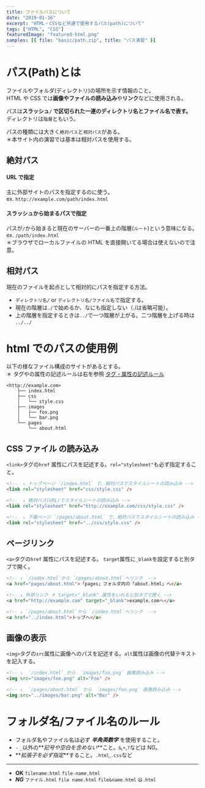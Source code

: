 ```yaml
---
title: ファイルパスについて
date: "2019-01-16"
excerpt: "HTML・CSSなど共通で使用するパス(path)について"
tags: ["HTML", "CSS"]
featuredImage: "featured-html.png"
samples: [{ file: "basic/path.zip", title: "パス演習" }]
---
```


# パス(Path)とは

ファイルやフォルダ(ディレクトリ)の場所を示す情報のこと。  
HTML や CSS では**画像やファイルの読み込み**や**リンク**などに使用される。

パスは**スラッシュ`/` で区切られた一連のディレクトリ名とファイル名で表す。**  
ディレクトリは`階層`ともいう。

パスの種類には大きく`絶対パス`と`相対パス`がある。  
＊本サイト内の演習では基本は相対パスを使用する。

## 絶対パス

#### URL で指定

主に外部サイトのパスを指定するのに使う。  
ex. `http://example.com/path/index.html`

#### スラッシュから始まるパスで指定

パスが`/`から始まると現在のサーバーの一番上の階層(`ルート`)という意味になる。  
ex. `/path/index.html`  
＊ブラウザでローカルファイルの HTML を直接開いてる場合は使えないので注意。

## 相対パス

現在のファイルを起点として相対的にパスを指定する方法。

- `ディレクトリ名/` or `ディレクトリ名/ファイル名`で指定する。
- 現在の階層は`./`で始めるか、なにも指定しない（./は省略可能）。
- 上の階層を指定するときは`../`で一つ階層が上がる。二つ階層を上げる時は `../../`

# html でのパスの使用例

以下の様なファイル構成のサイトがあるとする。  
＊ タグやの属性の記述ルールは右を参照 [タグ・属性の記述ルール](/html-1/#%E3%82%BF%E3%82%B0%E3%83%BB%E5%B1%9E%E6%80%A7%E3%81%AE%E8%A8%98%E8%BF%B0%E3%83%AB%E3%83%BC%E3%83%AB)

```directory-structure
<http://example.com>
    ├── index.html
    ├── css
    │   └── style.css
    ├── images
    │   ├── foo.png
    │   └── bar.png
    └── pages
        └── about.html
```

## CSS ファイル の読み込み

`<link>`タグの`href` 属性にパスを記述する。`rel="stylesheet"`も必ず指定すること。

```html
<!--  ↓ トップページ `/index.html` で、相対パスでスタイルシートの読み込み -->
<link rel="stylesheet" href="css/style.css" />

<!--  ↓ 絶対パス(URL)でスタイルシートの読み込み -->
<link rel="stylesheet" href="http://example.com/css/style.css" />
```

```html
<!--  ↓ 下層ページ `/pages/about.html` で、相対パスでスタイルシートの読み込み -->
<link rel="stylesheet" href="../css/style.css" />
```

## ページリンク

`<a>`タグの`href` 属性にパスを記述する。 `target`属性に`_blank`を設定すると別タブで開く。

```html
<!-- ↓ `/index.html`から `/pages/about.html`へリンク  -->
<a href="pages/about.html">「pages」フォルダ内の「about.html」へ</a>

<!-- ↓ 外部リンク ＊ target="_blank" 属性をいれると別タブで開く -->
<a href="http://example.com" target="_blank">example.comへ</a>
```

```html
<!-- ↓ `/pages/about.html`から `/index.html`へリンク  -->
<a href="../index.html">トップへ</a>
```

## 画像の表示

`<img>`タグの`src`属性に画像へのパスを記述する。`alt`属性は画像の代替テキストを記入する。

```html
<!-- ↓  `/index.html` から　`images/foo.png` 画像読み込み -->
<img src="images/foo.png" alt="Foo" />
```

```html
<!-- ↓  `/pages/about.html` から　`images/foo.png` 画像読み込み -->
<img src="../images/bar.png" alt="Bar" />
```

# フォルダ名/ファイル名のルール

- フォルダ名やファイル名は必ず **_半角英数字_** を使用すること。
- `-` `_`以外の**_記号や空白を含めない_**こと。`&`,`+`,`?`などは NG。
- **_拡張子を必ず指定_**すること。`.html`,`.css`など

---

- **OK** `filename.html` `file-name.html`
- **_NG_** `ファイル.html` `file name.html` `file&name.html` `😃.html`
